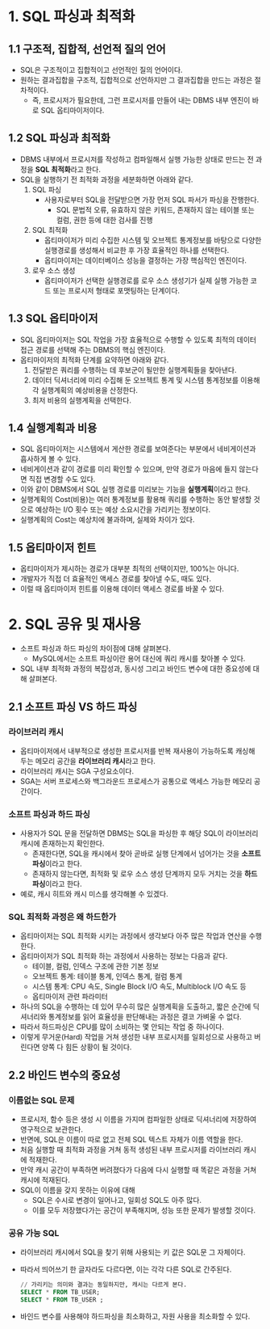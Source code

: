 # 1. SQL 파싱과 최적화

## 1.1 구조적, 집합적, 선언적 질의 언어

- SQL은 구조적이고 집합적이고 선언적인 질의 언어이다.
- 원하는 결과집합을 구조적, 집합적으로 선언하지만 그 결과집합을 만드는 과정은 절차적이다.
    - 즉, 프로시저가 필요한데, 그런 프로시저를 만들어 내는 DBMS 내부 엔진이 바로 SQL 옵티마이저이다.

## 1.2 SQL 파싱과 최적화

- DBMS 내부에서 프로시저를 작성하고 컴파일해서 실행 가능한 상태로 만드는 전 과정을 **SQL 최적화**라고 한다.
- SQL을 실행하기 전 최적화 과정을 세분화하면 아래와 같다.
    1. SQL 파싱
        - 사용자로부터 SQL을 전달받으면 가장 먼저 SQL 파서가 파싱을 잔행한다.
            - SQL 문법적 오류, 유효하지 않은 키워드, 존재하지 않는 테이블 또는 컬럼, 권한 등에 대한 검사를 진행
    2. SQL 최적화
        - 옵티마이저가 미리 수집한 시스템 및 오브젝트 통계정보를 바탕으로 다양한 실행경로를 생성해서 비교한 후 가장 효율적인 하나를 선택한다.
        - 옵티마이저는 데이터베이스 성능을 결정하는 가장 핵심적인 엔진이다.
    3. 로우 소스 생성
        - 옵티마이저가 선택한 실행경로를  로우 소스 생성기가 실제 실행 가능한 코드 또는 프로시저 형태로 포맷팅하는 단계이다.

## 1.3 SQL 옵티마이저

- SQL 옵티마이저는 SQL 작업을 가장 효율적으로 수행할 수 있도록 최적의 데이터 접근 경로를 선택해 주는 DBMS의 핵심 엔진이다.
- 옵티마이저의 최적화 단계를 요약하면 아래와 같다.
    1. 전달받은 쿼리를 수행하는 데 후보군이 될만한 실행계획들을 찾아낸다.
    2. 데이터 딕셔너리에 미리 수집해 둔 오브젝트 통계 및 시스템 통계정보를 이용해 각 실행계획의 예상비용을 산정한다.
    3. 최저 비용의 실행계획을 선택한다.

## 1.4 실행계획과 비용

- SQL 옵티마이저는 시스템에서 게산한 경로를 보여준다는 부분에서 네비게이션과 흡사하게 볼 수 있다.
- 네비게이션과 같이 경로를 미리 확인할 수 있으며, 만약 경로가 마음에 들지 않는다면 직접 변경할 수도 있다.
- 이와 같이 DBMS에서 SQL 실행 경로를 미리보는 기능을 **실행계획**이라고 한다.
- 실행계획의 Cost(비용)는 여러 통계정보를 활용해 쿼리를 수행하는 동안 발생할 것으로 예상하는 I/O 횟수 또는 예상 소요시간을 가리키는 정보이다.
- 실행계획의 Cost는 예상치에 불과하며, 실제와 차이가 있다.

## 1.5 옵티마이저 힌트

- 옵티마이저가 제시하는 경로가 대부분 최적의 선택이지만, 100%는 아니다.
- 개발자가 직접 더 효율적인 액세스 경로를 찾아낼 수도, 때도 있다.
- 이럴 때 옵티마이저 힌트를 이용해 데이터 액세스 경로를 바꿀 수 있다.

# 2. SQL 공유 및 재사용

- 소프트 파싱과 하드 파싱의 차이점에 대해 살펴본다.
    - MySQL에서는 소프트 파싱이란 용어 대신에 쿼리 캐시를 찾아볼 수 있다.
- SQL 내부 최적화 과정의 복잡성과, 동시성 그리고 바인드 변수에 대한 중요성에 대해 살펴본다.

## 2.1 소프트 파싱 VS 하드 파싱

### 라이브러리 캐시

- 옵티마이저에서 내부적으로 생성한 프로시저를 반복 재사용이 가능하도록 캐싱해 두는 메모리 공간을 **라이브러리 캐시**라고 한다.
- 라이브러리 캐시는 SGA 구성요소이다.
- SGA는 서버 프로세스와 백그라운드 프로세스가 공통으로 액세스 가능한 메모리 공간이다.

### 소프트 파싱과 하드 파싱

- 사용자가 SQL 문을 전달하면 DBMS는 SQL을 파싱한 후 해당 SQL이 라이브러리 캐시에 존재하는지 확인한다.
    - 존재한다면, SQL을 캐시에서 찾아 곧바로 실행 단계에서 넘어가는 것을 **소프트 파싱**이라고 한다.
    - 존재하지 않는다면, 최적화 및 로우 소스 생성 단계까지 모두 거치는 것을 **하드 파싱**이라고 한다.
- 예로, 캐시 히트와 캐시 미스를 생각해볼 수 있겠다.

### SQL 최적화 과정은 왜 하드한가

- 옵티마이저는 SQL 최적화 시키는 과정에서 생각보다 아주 많은 작업과 연산을 수행한다.
- 옵티마이저가 SQL 최적화 하는 과정에서 사용하는 정보는 다음과 같다.
    - 테이블, 컬럼, 인덱스 구조에 관한 기본 정보
    - 오브젝트 통계: 테이블 통계, 인덱스 통계, 컬럼 통계
    - 시스템 통계: CPU 속도, Single Block I/O 속도, Multiblock I/O 속도 등
    - 옵티마이저 관련 파라미터
- 하나의 SQL을 수행하는 데 있어 무수히 많은 실행계획을 도출하고, 짧은 순간에 딕셔너리와 통계정보를 읽어 효율성을 판단해내는 과정은 결코 가벼울 수 없다.
- 따라서 하드파싱은 CPU를 많이 소비하는 몇 안되는 작업 중 하나이다.
- 이렇게 무거운(Hard) 작업을 거쳐 생성한 내부 프로시저를 일회성으로 사용하고 버린다면 양쪽 다 힘든 상황이 될 것이다.

## 2.2 바인드 변수의 중요성

### 이름없는 SQL 문제

- 프로시저, 함수 등은 생성 시 이름을 가지며 컴파일한 상태로 딕셔너리에 저장하여 영구적으로 보관한다.
- 반면에, SQL은 이름이 따로 없고 전체 SQL 텍스트 자체가 이름 역할을 한다.
- 처음 실행할 때 최적화 과정을 거쳐 동적 생성된 내부 프로시저를 라이브러리 캐시에 적재한다.
- 만약 캐시 공간이 부족하면 버려졌다가 다음에 다시 실행할 때 똑같은 과정을 거쳐 캐시에 적재된다.
- SQL이 이름을 갖지 못하는 이유에 대해
    - SQL은 수시로 변경이 일어나고, 일회성 SQL도 아주 많다.
    - 이를 모두 저장했다가는 공간이 부족해지며, 성능 또한 문제가 발생할 것이다.

### 공유 가능 SQL

- 라이브러리 캐시에서 SQL을 찾기 위해 사용되는 키 값은 SQL문 그 자체이다.
- 따라서 띄어쓰기 한 글자라도 다르다면, 이는 각각 다른 SQL로 간주된다.
    
    ```sql
    // 가리키는 의미와 결과는 동일하지만, 캐시는 다르게 본다.
    SELECT * FROM TB_USER;
    SELECT * FROM TB_USER ;
    ```
    
- 바인드 변수를 사용해야 하드파싱을 최소화하고, 자원 사용을 최소화할 수 있다.